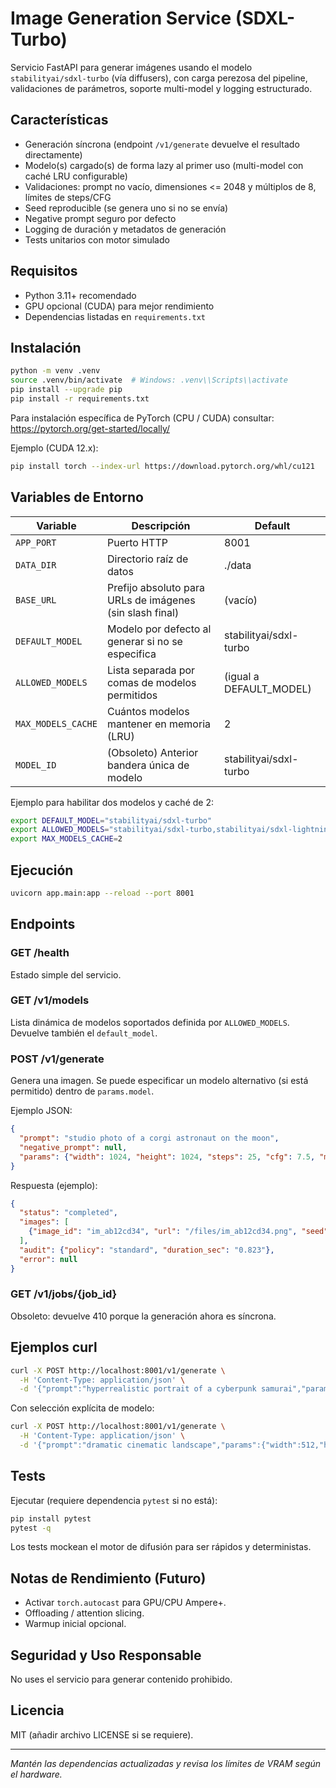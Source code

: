# Image Generation Service (SDXL-Turbo)

Servicio FastAPI para generar imágenes usando el modelo `stabilityai/sdxl-turbo` (vía diffusers), con carga perezosa del pipeline, validaciones de parámetros, soporte multi-model y logging estructurado.

## Características
- Generación síncrona (endpoint `/v1/generate` devuelve el resultado directamente)
- Modelo(s) cargado(s) de forma lazy al primer uso (multi-model con caché LRU configurable)
- Validaciones: prompt no vacío, dimensiones <= 2048 y múltiplos de 8, límites de steps/CFG
- Seed reproducible (se genera uno si no se envía)
- Negative prompt seguro por defecto
- Logging de duración y metadatos de generación
- Tests unitarios con motor simulado

## Requisitos
- Python 3.11+ recomendado
- GPU opcional (CUDA) para mejor rendimiento
- Dependencias listadas en `requirements.txt`

## Instalación
```bash
python -m venv .venv
source .venv/bin/activate  # Windows: .venv\\Scripts\\activate
pip install --upgrade pip
pip install -r requirements.txt
```

Para instalación específica de PyTorch (CPU / CUDA) consultar: https://pytorch.org/get-started/locally/

Ejemplo (CUDA 12.x):
```bash
pip install torch --index-url https://download.pytorch.org/whl/cu121
```

## Variables de Entorno
| Variable | Descripción | Default |
|----------|-------------|---------|
| `APP_PORT` | Puerto HTTP | 8001 |
| `DATA_DIR` | Directorio raíz de datos | ./data |
| `BASE_URL` | Prefijo absoluto para URLs de imágenes (sin slash final) | (vacío) |
| `DEFAULT_MODEL` | Modelo por defecto al generar si no se especifica | stabilityai/sdxl-turbo |
| `ALLOWED_MODELS` | Lista separada por comas de modelos permitidos | (igual a DEFAULT_MODEL) |
| `MAX_MODELS_CACHE` | Cuántos modelos mantener en memoria (LRU) | 2 |
| `MODEL_ID` | (Obsoleto) Anterior bandera única de modelo | stabilityai/sdxl-turbo |

Ejemplo para habilitar dos modelos y caché de 2:
```bash
export DEFAULT_MODEL="stabilityai/sdxl-turbo"
export ALLOWED_MODELS="stabilityai/sdxl-turbo,stabilityai/sdxl-lightning"
export MAX_MODELS_CACHE=2
```

## Ejecución
```bash
uvicorn app.main:app --reload --port 8001
```

## Endpoints
### GET /health
Estado simple del servicio.

### GET /v1/models
Lista dinámica de modelos soportados definida por `ALLOWED_MODELS`. Devuelve también el `default_model`.

### POST /v1/generate
Genera una imagen. Se puede especificar un modelo alternativo (si está permitido) dentro de `params.model`.

Ejemplo JSON:
```json
{
  "prompt": "studio photo of a corgi astronaut on the moon",
  "negative_prompt": null,
  "params": {"width": 1024, "height": 1024, "steps": 25, "cfg": 7.5, "model": "stabilityai/sdxl-lightning"}
}
```

Respuesta (ejemplo):
```json
{
  "status": "completed",
  "images": [
    {"image_id": "im_ab12cd34", "url": "/files/im_ab12cd34.png", "seed": 123456789}
  ],
  "audit": {"policy": "standard", "duration_sec": "0.823"},
  "error": null
}
```

### GET /v1/jobs/{job_id}
Obsoleto: devuelve 410 porque la generación ahora es síncrona.

## Ejemplos curl
```bash
curl -X POST http://localhost:8001/v1/generate \
  -H 'Content-Type: application/json' \
  -d '{"prompt":"hyperrealistic portrait of a cyberpunk samurai","params":{"width":512,"height":512,"steps":15,"cfg":6.5}}'
```

Con selección explícita de modelo:
```bash
curl -X POST http://localhost:8001/v1/generate \
  -H 'Content-Type: application/json' \
  -d '{"prompt":"dramatic cinematic landscape","params":{"width":512,"height":512,"steps":10,"cfg":5.5,"model":"stabilityai/sdxl-lightning"}}'
```


## Tests
Ejecutar (requiere dependencia `pytest` si no está):
```bash
pip install pytest
pytest -q
```
Los tests mockean el motor de difusión para ser rápidos y deterministas.

## Notas de Rendimiento (Futuro)
- Activar `torch.autocast` para GPU/CPU Ampere+.
- Offloading / attention slicing.
- Warmup inicial opcional.

## Seguridad y Uso Responsable
No uses el servicio para generar contenido prohibido. 
## Licencia
MIT (añadir archivo LICENSE si se requiere).

---
_Mantén las dependencias actualizadas y revisa los límites de VRAM según el hardware._
